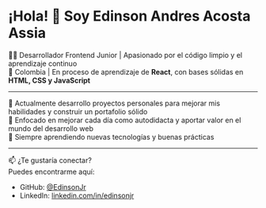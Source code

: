 # ¡Hola! 👋 Soy Edinson Andres Acosta Assia

👨‍💻 Desarrollador Frontend Junior | Apasionado por el código limpio y el aprendizaje continuo  
📍 Colombia | En proceso de aprendizaje de **React**, con bases sólidas en **HTML, CSS y JavaScript**  

---

🔭 Actualmente desarrollo proyectos personales para mejorar mis habilidades y construir un portafolio sólido  
🎯 Enfocado en mejorar cada día como autodidacta y aportar valor en el mundo del desarrollo web  
🌱 Siempre aprendiendo nuevas tecnologías y buenas prácticas  

---

📫 ¿Te gustaría conectar?  
Puedes encontrarme aquí:

- GitHub: [@EdinsonJr](https://github.com/EdinsonJr)
- LinkedIn: [linkedin.com/in/edinsonjr](https://www.linkedin.com/in/edinsonjr/)

